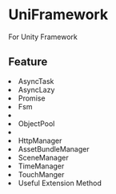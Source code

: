 # UniFramework
For Unity Framework 


## Feature 

<li>AsyncTask</li>
<li>AsyncLazy</li>
<li>Promise</li>
<li>Fsm<li>
<li>ObjectPool<li>
<li>HttpManager</li> 
<li>AssetBundleManager</li>
<li>SceneManager</li>
<li>TimeManager</li>
<li>TouchManger</li>
<li>Useful Extension Method</li>
